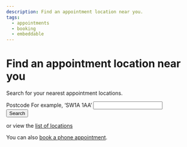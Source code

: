 ```yaml
---
description: Find an appointment location near you.
tags:
  - appointments
  - booking
  - embeddable
---
```


# Find an appointment location near you

Search for your nearest appointment locations.

<form action="/en/locations/search" method="post">
  <div class="form-group">
    <label class="form-label-bold" for="postcode">
      Postcode
      <span class="form-hint">For example, ‘SW1A 1AA’</span>
    </label>
    <input type="text" class="t-postcode form-control" id="postcode" name="postcode" value="" required="true">
  </div>
  <div class="form-group">
    <input type="submit" class="button t-submit button--primary" id="btn-search" value="Search">
    <p>or view the <a href="/locations">list of locations</a></p>
  </div>
</form>

<div class="application-notice info-notice">
  <p>You can also <a href="/en/book-phone">book a phone appointment</a>.</p>
</div>
